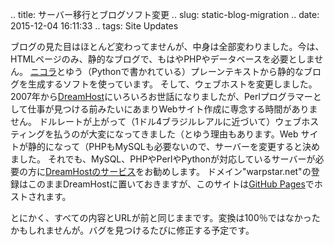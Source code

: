 .. title: サーバー移行とブログソフト変更
.. slug: static-blog-migration
.. date: 2015-12-04 16:11:33
.. tags: Site Updates

ブログの見た目はほとんど変わってませんが、中身は全部変わりました。今は、HTMLページのみ、静的なブログで、もはやPHPやデータベースを必要としません。
[ニコラ][nikolahp]とゆう（Pythonで書かれている）プレーンテキストから静的なブログを生成するソフトを使っています。
そして、ウェブホストを変更しました。2007年から[DreamHost][dhhp]にいろいろお世話になりましたが、Perlプログラマーとして仕事が見つける前みたいにあまりWebサイト作成に専念する時間がありません。
ドルレートが上がって（1ドル4ブラジルレアルに近づいて）ウェブホスティングを払うのが大変になってきました（とゆう理由もあります。Web サイトが静的になって（PHPもMySQLも必要ないので、サーバーを変更すると決めました。
それでも、MySQL、PHPやPerlやPythonが対応しているサーバーが必要の方に[DreamHostのサービス][dhhp]をお勧めします。
ドメイン"warpstar.net"の登録はこのままDreamHostに置いておきますが、このサイトは[GitHub Pages][ghpageshp]でホストされます。

とにかく、すべての内容とURLが前と同じままです。変換は100％ではなかったかもしれませんが。バグを見つけるたびに修正する予定です。


[mdhp]: https://daringfireball.net/projects/markdown/
[nikolahp]: https://getnikola.com/
[dhhp]: http://www.dreamhost.com/r.cgi?362621
[dhwiki]: http://wiki.dreamhost.com/
[ghpageshp]: https://pages.github.com/